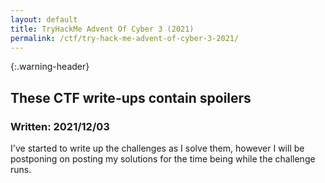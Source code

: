```yaml
---
layout: default
title: TryHackMe Advent Of Cyber 3 (2021)
permalink: /ctf/try-hack-me-advent-of-cyber-3-2021/
---
```


{:.warning-header}
## These CTF write-ups contain spoilers

### Written: 2021/12/03
I've started to write up the challenges as I solve them, however I will be postponing on posting my solutions for the time being while the challenge runs.
